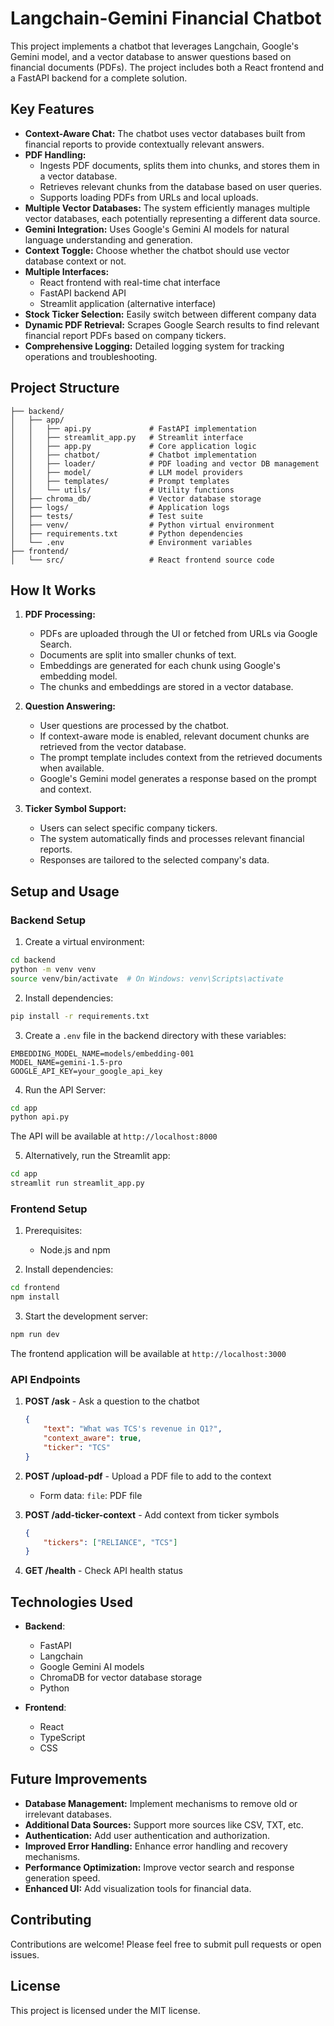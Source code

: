 # Langchain-Gemini Financial Chatbot

This project implements a chatbot that leverages Langchain, Google's Gemini model, and a vector database to answer questions based on financial documents (PDFs). The project includes both a React frontend and a FastAPI backend for a complete solution.

## Key Features

-   **Context-Aware Chat:** The chatbot uses vector databases built from financial reports to provide contextually relevant answers.
-   **PDF Handling:**
    -   Ingests PDF documents, splits them into chunks, and stores them in a vector database.
    -   Retrieves relevant chunks from the database based on user queries.
    -   Supports loading PDFs from URLs and local uploads.
-   **Multiple Vector Databases:** The system efficiently manages multiple vector databases, each potentially representing a different data source.
-   **Gemini Integration:** Uses Google's Gemini AI models for natural language understanding and generation.
-   **Context Toggle:** Choose whether the chatbot should use vector database context or not.
-   **Multiple Interfaces:** 
    -   React frontend with real-time chat interface
    -   FastAPI backend API
    -   Streamlit application (alternative interface)
-   **Stock Ticker Selection:** Easily switch between different company data
-   **Dynamic PDF Retrieval:** Scrapes Google Search results to find relevant financial report PDFs based on company tickers.
-   **Comprehensive Logging:** Detailed logging system for tracking operations and troubleshooting.

## Project Structure

```
├── backend/
│   ├── app/
│   │   ├── api.py             # FastAPI implementation
│   │   ├── streamlit_app.py   # Streamlit interface
│   │   ├── app.py             # Core application logic
│   │   ├── chatbot/           # Chatbot implementation
│   │   ├── loader/            # PDF loading and vector DB management
│   │   ├── model/             # LLM model providers
│   │   ├── templates/         # Prompt templates
│   │   └── utils/             # Utility functions
│   ├── chroma_db/             # Vector database storage
│   ├── logs/                  # Application logs
│   ├── tests/                 # Test suite
│   ├── venv/                  # Python virtual environment
│   ├── requirements.txt       # Python dependencies
│   └── .env                   # Environment variables
├── frontend/
│   └── src/                   # React frontend source code
```

## How It Works

1.  **PDF Processing:**
    -   PDFs are uploaded through the UI or fetched from URLs via Google Search.
    -   Documents are split into smaller chunks of text.
    -   Embeddings are generated for each chunk using Google's embedding model.
    -   The chunks and embeddings are stored in a vector database.

2.  **Question Answering:**
    -   User questions are processed by the chatbot.
    -   If context-aware mode is enabled, relevant document chunks are retrieved from the vector database.
    -   The prompt template includes context from the retrieved documents when available.
    -   Google's Gemini model generates a response based on the prompt and context.

3.  **Ticker Symbol Support:**
    -   Users can select specific company tickers.
    -   The system automatically finds and processes relevant financial reports.
    -   Responses are tailored to the selected company's data.

## Setup and Usage

### Backend Setup

1. Create a virtual environment:
```bash
cd backend
python -m venv venv
source venv/bin/activate  # On Windows: venv\Scripts\activate
```

2. Install dependencies:
```bash
pip install -r requirements.txt
```

3. Create a `.env` file in the backend directory with these variables:
```
EMBEDDING_MODEL_NAME=models/embedding-001
MODEL_NAME=gemini-1.5-pro
GOOGLE_API_KEY=your_google_api_key
```

4. Run the API Server:
```bash
cd app
python api.py
```

The API will be available at `http://localhost:8000`

5. Alternatively, run the Streamlit app:
```bash
cd app
streamlit run streamlit_app.py
```

### Frontend Setup

1. Prerequisites:
   - Node.js and npm

2. Install dependencies:
```bash
cd frontend
npm install
```

3. Start the development server:
```bash
npm run dev
```

The frontend application will be available at `http://localhost:3000`

### API Endpoints

1. **POST /ask** - Ask a question to the chatbot
    ```json
    {
        "text": "What was TCS's revenue in Q1?",
        "context_aware": true,
        "ticker": "TCS"
    }
    ```

2. **POST /upload-pdf** - Upload a PDF file to add to the context
    - Form data: `file`: PDF file

3. **POST /add-ticker-context** - Add context from ticker symbols
    ```json
    {
        "tickers": ["RELIANCE", "TCS"]
    }
    ```

4. **GET /health** - Check API health status

## Technologies Used

- **Backend**:
  - FastAPI
  - Langchain
  - Google Gemini AI models
  - ChromaDB for vector database storage
  - Python

- **Frontend**:
  - React
  - TypeScript
  - CSS

## Future Improvements

-   **Database Management:** Implement mechanisms to remove old or irrelevant databases.
-   **Additional Data Sources:** Support more sources like CSV, TXT, etc.
-   **Authentication:** Add user authentication and authorization.
-   **Improved Error Handling:** Enhance error handling and recovery mechanisms.
-   **Performance Optimization:** Improve vector search and response generation speed.
-   **Enhanced UI:** Add visualization tools for financial data.

## Contributing

Contributions are welcome! Please feel free to submit pull requests or open issues.

## License

This project is licensed under the MIT license.
